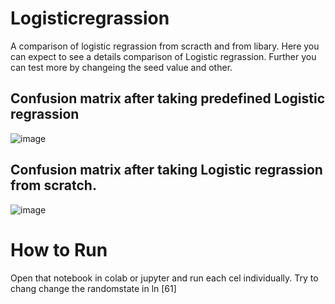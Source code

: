 # Logisticregrassion
A comparison of logistic regrassion from scracth and from libary. 
Here you can expect to see a details comparison of Logistic regrassion. Further you can test more by changeing the seed value and other. 
## Confusion matrix after taking predefined Logistic regrassion
![image](https://github.com/dibya-89/Logisticregrassion/assets/19413511/108ad4a9-06e6-4d4f-ab83-4d853897e574)
## Confusion matrix after taking Logistic regrassion from scratch.
![image](https://github.com/dibya-89/Logisticregrassion/assets/19413511/ad00bd1d-867a-4e81-9a2b-546816afc192)
# How to Run
Open that notebook in colab or jupyter and run each cel individually. Try to chang change the randomstate in ln [61]
